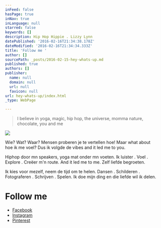 ```yaml
---
inFeed: false
hasPage: true
inNav: true
inLanguage: null
starred: false
keywords: []
description: Hip Hop Hippie . Lizzy Lynn
datePublished: '2016-02-16T21:34:38.178Z'
dateModified: '2016-02-16T21:34:34.333Z'
title: 'Follow me '
author: []
sourcePath: _posts/2016-02-15-hey-whats-up.md
published: true
authors: []
publisher:
  name: null
  domain: null
  url: null
  favicon: null
url: hey-whats-up/index.html
_type: WebPage

---
```

> I believe in yoga, magic, hip hop, the universe, momma nature, chocolate, you and me
> 
> 

![](https://the-grid-user-content.s3-us-west-2.amazonaws.com/2c0fb7be-8129-4c67-9cba-02e541ecf8ea.jpg)

Wie? Wat? Waar? Mensen proberen je te vertellen hoe! Maar what about hoe ik me voel? Dus ik volgde de vibes and it led me to you.

Hiphop door mn speakers, yoga mat onder mn voeten. Ik luister . Voel . Explore . Creëer m'n route. And it led me to me. Zelf liefde begroeten.

Ik kies voor mezelf, neem de tijd om te helen. Dansen . Schilderen . Fotograferen . Schrijven . Spelen. Ik doe mijn ding en die liefde wil ik delen.

# Follow me 

* [Facebook][0]
* [Instagram][1]
* [Pinterest][2]

[0]: https://www.facebook.com/withthehomies.yoga/?ref=hl
[1]: https://www.instagram.com/withthehomies.yoga/
[2]: https://nl.pinterest.com/lizzylynnn/